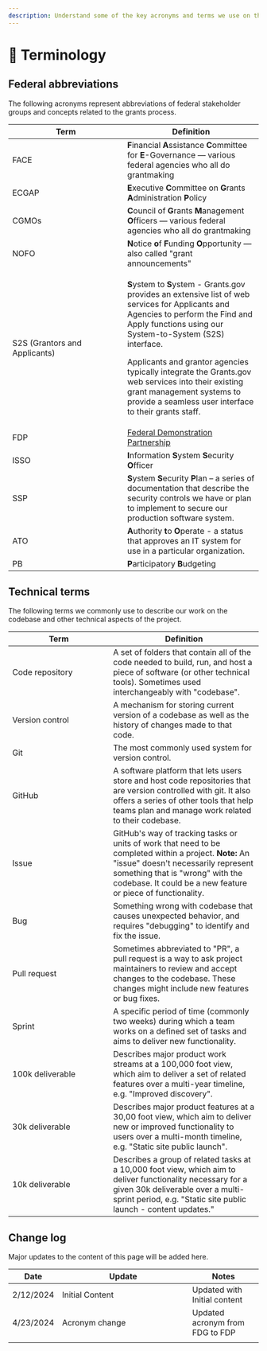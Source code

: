 ```yaml
---
description: Understand some of the key acronyms and terms we use on the project.
---
```


# 📖 Terminology

## Federal abbreviations

The following acronyms represent abbreviations of federal stakeholder groups and concepts related to the grants process.

<table><thead><tr><th width="215.5">Term</th><th>Definition</th></tr></thead><tbody><tr><td>FACE</td><td><strong>F</strong>inancial <strong>A</strong>ssistance <strong>C</strong>ommittee for <strong>E</strong>-Governance — various federal agencies who all do grantmaking</td></tr><tr><td>ECGAP</td><td><strong>E</strong>xecutive <strong>C</strong>ommittee on <strong>G</strong>rants <strong>A</strong>dministration <strong>P</strong>olicy</td></tr><tr><td>CGMOs</td><td><strong>C</strong>ouncil of <strong>G</strong>rants <strong>M</strong>anagement <strong>O</strong>fficers — various federal agencies who all do grantmaking</td></tr><tr><td>NOFO</td><td><strong>N</strong>otice <strong>o</strong>f <strong>F</strong>unding <strong>O</strong>pportunity — also called "grant announcements" </td></tr><tr><td>S2S (Grantors and Applicants)</td><td><p><strong>S</strong>ystem to <strong>S</strong>ystem - Grants.gov provides an extensive list of web services for Applicants and Agencies to perform the Find and Apply functions using our System-to-System (S2S) interface.</p><p></p><p>Applicants and grantor agencies typically integrate the Grants.gov web services into their existing grant management systems to provide a seamless user interface to their grants staff.</p></td></tr><tr><td>FDP</td><td><a href="https://www.nationalacademies.org/our-work/federal-demonstration-partnership#sectionContact">Federal Demonstration Partnership</a></td></tr><tr><td>ISSO</td><td><strong>I</strong>nformation <strong>S</strong>ystem <strong>S</strong>ecurity <strong>O</strong>fficer</td></tr><tr><td>SSP</td><td><strong>S</strong>ystem <strong>S</strong>ecurity <strong>P</strong>lan – a series of documentation that describe the security controls we have or plan to implement to secure our production software system.</td></tr><tr><td>ATO</td><td><strong>A</strong>uthority <strong>t</strong>o <strong>O</strong>perate - a status that approves an IT system for use in a particular organization.</td></tr><tr><td>PB</td><td><strong>P</strong>articipatory <strong>B</strong>udgeting</td></tr></tbody></table>

## Technical terms

The following terms we commonly use to describe our work on the codebase and other technical aspects of the project.

<table><thead><tr><th width="187">Term</th><th>Definition</th></tr></thead><tbody><tr><td>Code repository</td><td>A set of folders that contain all of the code needed to build, run, and host a piece of software (or other technical tools). Sometimes used interchangeably with "codebase".</td></tr><tr><td>Version control</td><td>A mechanism for storing current version of a codebase as well as the history of changes made to that code.</td></tr><tr><td>Git</td><td>The most commonly used system for version control.</td></tr><tr><td>GitHub</td><td>A software platform that lets users store and host code repositories that are version controlled with git. It also offers a series of other tools that help teams plan and manage work related to their codebase.</td></tr><tr><td>Issue</td><td>GitHub's way of tracking tasks or units of work that need to be completed within a project. <strong>Note:</strong> An "issue" doesn't necessarily represent something that is "wrong" with the codebase. It could be a new feature or piece of functionality.</td></tr><tr><td>Bug</td><td>Something wrong with codebase that causes unexpected behavior, and requires "debugging" to identify and fix the issue.</td></tr><tr><td>Pull request</td><td>Sometimes abbreviated to "PR", a pull request is a way to ask project maintainers to review and accept changes to the codebase. These changes might include new features or bug fixes.</td></tr><tr><td>Sprint</td><td>A specific period of time (commonly two weeks) during which a team works on a defined set of tasks and aims to deliver new functionality.</td></tr><tr><td>100k deliverable</td><td>Describes major product work streams at a 100,000 foot view, which aim to deliver a set of related features over a multi-year timeline, e.g. "Improved discovery".</td></tr><tr><td>30k deliverable</td><td>Describes major product features at a 30,00 foot view, which aim to deliver new or improved functionality to users over a multi-month timeline, e.g. "Static site public launch".</td></tr><tr><td>10k deliverable</td><td>Describes a group of related tasks at a 10,000 foot view, which aim to deliver functionality necessary for a given 30k deliverable over a multi-sprint period, e.g. "Static site public launch - content updates."</td></tr></tbody></table>

## Change log

Major updates to the content of this page will be added here.

<table><thead><tr><th>Date</th><th width="246">Update</th><th>Notes</th></tr></thead><tbody><tr><td>2/12/2024</td><td>Initial Content</td><td>Updated with Initial content</td></tr><tr><td>4/23/2024</td><td>Acronym change</td><td>Updated acronym from FDG to FDP</td></tr><tr><td></td><td></td><td></td></tr></tbody></table>
